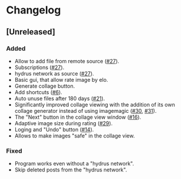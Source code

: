 # Changelog

## [Unreleased]
### Added
- Allow to add file from remote source ([#27](https://github.com/nikohonu/homura-art/issues/27)).
- Subscriptions ([#27](https://github.com/nikohonu/homura-art/issues/27)).
- hydrus network as source ([#27](https://github.com/nikohonu/homura-art/issues/27)).
- Basic gui, that allow rate image by elo.
- Generate collage button.
- Add shortcuts ([#6](https://github.com/nikohonu/homura-art/issues/6)).
- Auto unuse files after 180 days ([#21](https://github.com/nikohonu/homura-art/issues/21)).
- Significantly improved collage viewing with the addition of its own collage generator instead of using imagemagic ([#30](https://github.com/nikohonu/homura-art/issues/30), [#31](https://github.com/nikohonu/homura-art/issues/31)).
- The "Next" button in the collage view window ([#16](https://github.com/nikohonu/homura-art/issues/16)).
- Adaptive image size during rating ([#29](https://github.com/nikohonu/homura-art/issues/29)).
- Loging and "Undo" button ([#14](https://github.com/nikohonu/homura-art/issues/29)).
- Allows to make images "safe" in the collage view.
### Fixed
- Program works even without a "hydrus network".
- Skip deleted posts from the "hydrus network".